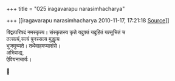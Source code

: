 +++
title = "025 iragavarapu narasimhacharya"

+++
[[iragavarapu narasimhacharya	2010-11-17, 17:21:18 [Source](https://groups.google.com/g/bvparishat/c/MPZwUsWodzo)]]



विद्वत्परिषदं नमस्कृत्य। संस्कृतस्य कृते यदुक्तं यदूहितं यत्सूचितं च  
तत्सत्यं,सत्यं पुनस्सत्य मुद्धृत्य  
भुजमुच्यते। तथैवाहमप्याशंसे।  
अभिवाद्य,  
ऐवियनाचार्यः।




